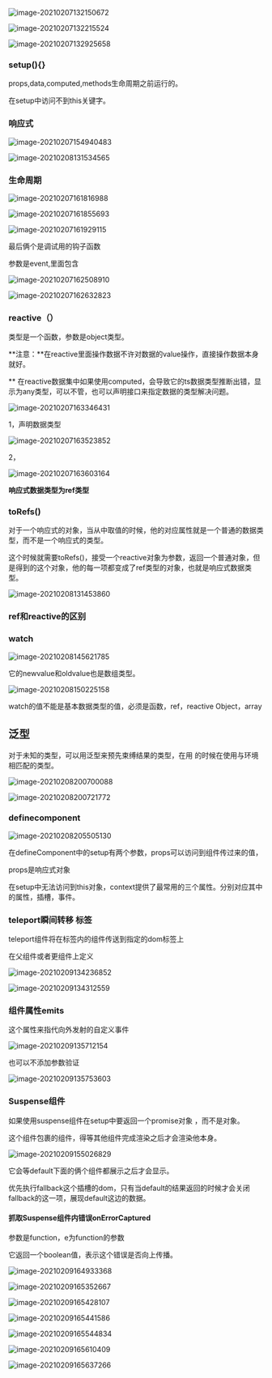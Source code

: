 ![image-20210207132150672](media\image-20210207132150672.png) 

![image-20210207132215524](media\image-20210207132215524.png) 

 ![image-20210207132925658]( media\image-20210207132925658.png) 

 

### setup(){}

props,data,computed,methods生命周期之前运行的。

在setup中访问不到this关键字。

### 响应式

![image-20210207154940483]( media\image-20210207154940483.png) 

![image-20210208131534565]( media\image-20210208131534565.png) 

### 生命周期

![image-20210207161816988](media\image-20210207161816988.png) 

![image-20210207161855693]( media\image-20210207161855693.png) 

![image-20210207161929115]( media\image-20210207161929115.png) 

最后俩个是调试用的钩子函数

参数是event,里面包含

![image-20210207162508910]( media\image-20210207162508910.png)

![image-20210207162632823]( media\image-20210207162632823.png) 

### reactive（）

类型是一个函数，参数是object类型。

**注意：**在reactive里面操作数据不许对数据的value操作，直接操作数据本身就好。

** 在reactive数据集中如果使用computed，会导致它的ts数据类型推断出错，显示为any类型，可以不管，也可以声明接口来指定数据的类型解决问题。

![image-20210207163346431]( media\image-20210207163346431.png) 

1，声明数据类型

![image-20210207163523852]( media\image-20210207163523852.png) 

2，

![image-20210207163603164]( media\image-20210207163603164.png) 

**响应式数据类型为ref类型**

### toRefs()

对于一个响应式的对象，当从中取值的时候，他的对应属性就是一个普通的数据类型，而不是一个响应式的类型。

这个时候就需要toRefs()，接受一个reactive对象为参数，返回一个普通对象，但是得到的这个对象，他的每一项都变成了ref类型的对象，也就是响应式数据类型。

![image-20210208131453860]( media\image-20210208131453860.png) 

### ref和reactive的区别

### watch

![image-20210208145621785]( media\image-20210208145621785.png) 

它的newvalue和oldvalue也是数组类型。

 ![image-20210208150225158]( media\image-20210208150225158.png) 

watch的值不能是基本数据类型的值，必须是函数，ref，reactive Object，array

## 泛型

对于未知的类型，可以用泛型来预先束缚结果的类型，在用 的时候在使用与环境相匹配的类型。

![image-20210208200700088]( media\image-20210208200700088.png)

![image-20210208200721772]( media\image-20210208200721772.png)

### definecomponent

![image-20210208205505130]( media\image-20210208205505130.png) 

在defineComponent中的setup有两个参数，props可以访问到组件传过来的值，

props是响应式对象

在setup中无法访问到this对象，context提供了最常用的三个属性。分别对应其中的属性，插槽，事件。

### teleport瞬间转移 标签

 teleport组件将在标签内的组件传送到指定的dom标签上

在父组件或者更组件上定义

![image-20210209134236852]( media\image-20210209134236852.png) 

![image-20210209134312559]( media\image-20210209134312559.png) 

### 组件属性emits

这个属性来指代向外发射的自定义事件

![image-20210209135712154]( media\image-20210209135712154.png) 

也可以不添加参数验证

![image-20210209135753603]( media\image-20210209135753603.png) 

###  Suspense组件

如果使用suspense组件在setup中要返回一个promise对象 ，而不是对象。 

这个组件包裹的组件，得等其他组件完成渲染之后才会渲染他本身。

![image-20210209155026829]( media\image-20210209155026829.png) 

它会等default下面的俩个组件都展示之后才会显示。

优先执行fallback这个插槽的dom，只有当default的结果返回的时候才会关闭fallback的这一项，展现default这边的数据。

#### 抓取Suspense组件内错误onErrorCaptured

 参数是function，e为function的参数

它返回一个boolean值，表示这个错误是否向上传播。

![image-20210209164933368]( media\image-20210209164933368.png) 

![image-20210209165352667]( media\image-20210209165352667.png) 

![image-20210209165428107]( media\image-20210209165428107.png) 

![image-20210209165441586]( media\image-20210209165441586.png) 

![image-20210209165544834]( media\image-20210209165544834.png) 

![image-20210209165610409]( media\image-20210209165610409.png) 

![image-20210209165637266]( media\image-20210209165637266.png) 